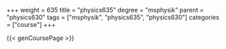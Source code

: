 +++
weight = 635
title = "physics635"
degree = "msphysik"
parent = "physics630"
tags = ["msphysik", "physics635", "physics630"]
categories = ["course"]
+++

{{< genCoursePage >}}
